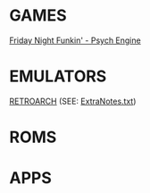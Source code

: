 # GAMES

[Friday Night Funkin' - Psych Engine](https://drive.google.com/file/d/1UxdyUU3TRNcWmMWtRv-q3KZQi21pJ3Vy/view?usp=sharing)

# EMULATORS

[RETROARCH](https://drive.google.com/file/d/1PE-NWR-Hh5hVm5a7EczxJcB3iaQPeFyB/view?usp=sharing) (SEE: [ExtraNotes.txt](https://github.com/ProjectBradnails/Bradnails1/blob/main/Software/extranotes.txt))

# ROMS

# APPS
